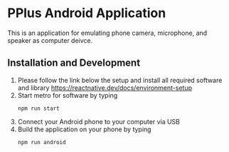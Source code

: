 # PPlus Android Application
This is an application for emulating phone camera, microphone, and speaker as computer deivce.

## Installation and Development
1. Please follow the link below the setup and install all required software and library
    https://reactnative.dev/docs/environment-setup
2. Start metro for software by typing
    ```
    npm run start
    ```
3. Connect your Android phone to your computer via USB
4. Build the application on your phone by typing
    ```
    npm run android
    ``` 
